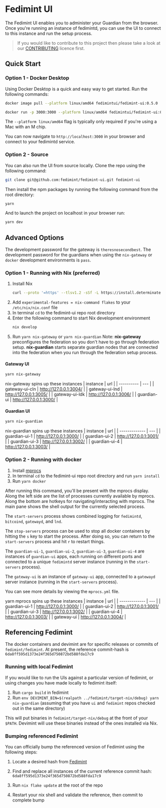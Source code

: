 # Fedimint UI

The Fedimint UI enables you to administer your Guardian from the browser. Once you're running an instance of fedimintd, you can use the UI to connect to this instance and run the setup process.

> If you would like to contribute to this project then please take a look at our [CONTRIBUTING](CONTRIBUTING.md) licence first.

## Quick Start

### Option 1 - Docker Desktop

Using Docker Desktop is a quick and easy way to get started. Run the following commands:

```bash
docker image pull --platform linux/amd64 fedimintui/fedimint-ui:0.5.0
```

```bash
docker run -p 3000:3000 --platform linux/amd64 fedimintui/fedimint-ui:0.5.0
```

The `--platform linux/amd64` flag is typically only required if you're using a Mac with an M chip.

You can now navigate to `http://localhost:3000` in your browser and connect to your fedimintd service.

### Option 2 - Source

You can also run the UI from source locally. Clone the repo using the following command:

```bash
git clone git@github.com:fedimint/fedimint-ui.git fedimint-ui
```

Then install the npm packages by running the following command from the root directory:

```bash
yarn
```

And to launch the project on localhost in your browser run:

```bash
yarn dev
```

## Advanced Options

The development password for the gateway is `theresnosecondbest`.
The development password for the guardians when using the `nix-gateway` or `docker` development environments is `pass`.

### Option 1 - Running with Nix (preferred)

1. Install Nix
   ```bash
   curl --proto '=https' --tlsv1.2 -sSf -L https://install.determinate.systems/nix | sh -s -- install
   ```
1. Add `experimental-features = nix-command flakes` to your `/etc/nix/nix.conf` file
1. In terminal `cd` to the fedimint-ui repo root directory
1. Enter the following command to start Nix development environment
   ```bash
   nix develop
   ```
1. Run `yarn nix-gateway` or `yarn nix-guardian` Note: **nix-gateway** preconfigures the federation so you don't have to go through federation setup. **nix-guardian** starts separate guardian nodes that are connected into the federation when you run through the federation setup process.

#### **Gateway UI**

```bash
yarn nix-gateway
```

nix-gateway spins up these instances
| instance | url |
| ---------- | --- |
| gateway-ui-cln | http://127.0.0.1:3004/ |
| gateway-ui-lnd | http://127.0.0.1:3005/ |
| gateway-ui-ldk | http://127.0.0.1:3006/ |
| guardian-ui | http://127.0.0.1:3000/ |

#### **Guardian UI**

```bash
yarn nix-guardian
```

nix-guardian spins up these instances
| instance | url |
| ------------- | --- |
| guardian-ui-1 | http://127.0.0.1:3000/ |
| guardian-ui-2 | http://127.0.0.1:3001/ |
| guardian-ui-3 | http://127.0.0.1:3002/ |
| guardian-ui-4 | http://127.0.0.1:3003/ |

### Option 2 - Running with docker

1. Install [mprocs](https://github.com/pvolok/mprocs)
1. In terminal `cd` to the fedimint-ui repo root directory and run `yarn install`
1. Run `yarn docker`

After running this command, you'll be present with the mprocs display. Along the left side are the list of processes currently available by mprocs. Along the bottom are hotkeys for navigating/interacting with mprocs. The main pane shows the shell output for the currently selected process.

The `start-servers` process shows combined logging for `fedimintd`, `bitcoind`, `gatewayd`, and `lnd`.

The `stop-servers` process can be used to stop all docker containers by hitting the `s` key to start the process. After doing so, you can return to the `start-servers` process and hit `r` to restart things.

The `guardian-ui-1`, `guardian-ui-2`, `guardian-ui-3`, `guardian-ui-4` are instances of `guardian-ui` apps, each running on different ports and connected to a unique `fedimintd` server instance (running in the `start-servers` process).

The `gateway-ui` is an instance of `gateway-ui` app, connected to a `gatewayd` server instance (running in the `start-servers` process).

You can see more details by viewing the `mprocs.yml` file.

yarn mprocs spins up these instances
| instance | url |
| ------------- | --- |
| guardian-ui-1 | http://127.0.0.1:3000/ |
| guardian-ui-2 | http://127.0.0.1:3001/ |
| guardian-ui-3 | http://127.0.0.1:3002/ |
| guardian-ui-4 | http://127.0.0.1:3003/ |
| gateway-ui | http://127.0.0.1:3004/ |

<!-- TODO: Fix this section... these instructions are outdated
### Option 3 - Running with Docker Compose and Yarn manually

From root repo directory:

1. Ensure Docker and yarn/nodejs are installed.
1. Run `docker compose up` - runs 4 fedimintd servers and a gatewayd server, plus associated services. See [compose file for details](./docker-compose.yml)
1. `yarn install` (first time only)
1. Run guardian-ui in development environment

   ```bash
     # first guardian
     PORT=3000 VITE_FM_CONFIG_API="ws://127.0.0.1:18174" yarn dev:guardian-ui
     # second guardian
     PORT=3001 VITE_FM_CONFIG_API="ws://127.0.0.1:18184" yarn dev:guardian-ui
     # third guardian
     PORT=3002 VITE_FM_CONFIG_API="ws://127.0.0.1:18185" yarn dev:guardian-ui
     # fourth guardian
     PORT=3003 VITE_FM_CONFIG_API="ws://127.0.0.1:18186" yarn dev:guardian-ui
   ```

1. Run gateway-ui in development environment

   ```bash
      yarn dev:gateway-ui
   ```

1. Run `docker compose down` when done. It might be worth deleting `fm_*`, directory from the repo. These are data directories mounted to Docker containers running fedmintd and are listed in `.gitignore` so are safe to remove. -->

## Referencing Fedimint

The docker containers and devimint are for specific releases or commits of `fedimint/fedimint`. At present, the reference commit-hash is `6da8ff595d1373e24f365d750872bd588fda17c9`

### Running with local Fedimint

If you would like to run the UIs against a particular version of fedimint, or using changes you have made locally to fedimint itself:

1. Run `cargo build` in fedimint
2. Run `env DEVIMINT_BIN=$(realpath ../fedimint/target-nix/debug) yarn nix-guardian` (assuming that you have `ui` and `fedimint` repos checked out in the same directory)

This will put binaries in `fedimint/target-nix/debug` at the front of your `$PATH`. Devimint will use these binaries instead of the ones installed via Nix.

### Bumping referenced Fedimint

You can officially bump the referenced version of Fedimint using the following steps:

1. Locate a desired hash from [Fedimint](https://github.com/fedimint/fedimint/commits/master)
2. Find and replace all instances of the current reference commit hash: `6da8ff595d1373e24f365d750872bd588fda17c9`

3. Run `nix flake update` at the root of the repo
4. Restart your nix shell and validate the reference, then commit to complete bump
